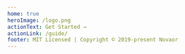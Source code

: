 ```yaml
---
home: true
heroImage: /logo.png
actionText: Get Started →
actionLink: /guide/
footer: MIT Licensed | Copyright © 2019-present Novaor
---
```

